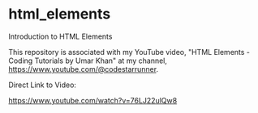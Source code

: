 # html_elements
Introduction to HTML Elements

This repository is associated with my YouTube video, "HTML Elements - Coding Tutorials by Umar Khan" at my channel, https://www.youtube.com/@codestarrunner.

Direct Link to Video:

https://www.youtube.com/watch?v=76LJ22ulQw8
